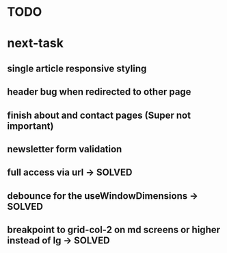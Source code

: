 # TODO

# next-task

## single article responsive styling

## header bug when redirected to other page

## finish about and contact pages (Super not important)

## newsletter form validation

## full access via url -> SOLVED

## debounce for the useWindowDimensions -> SOLVED

## breakpoint to grid-col-2 on md screens or higher instead of lg -> SOLVED
